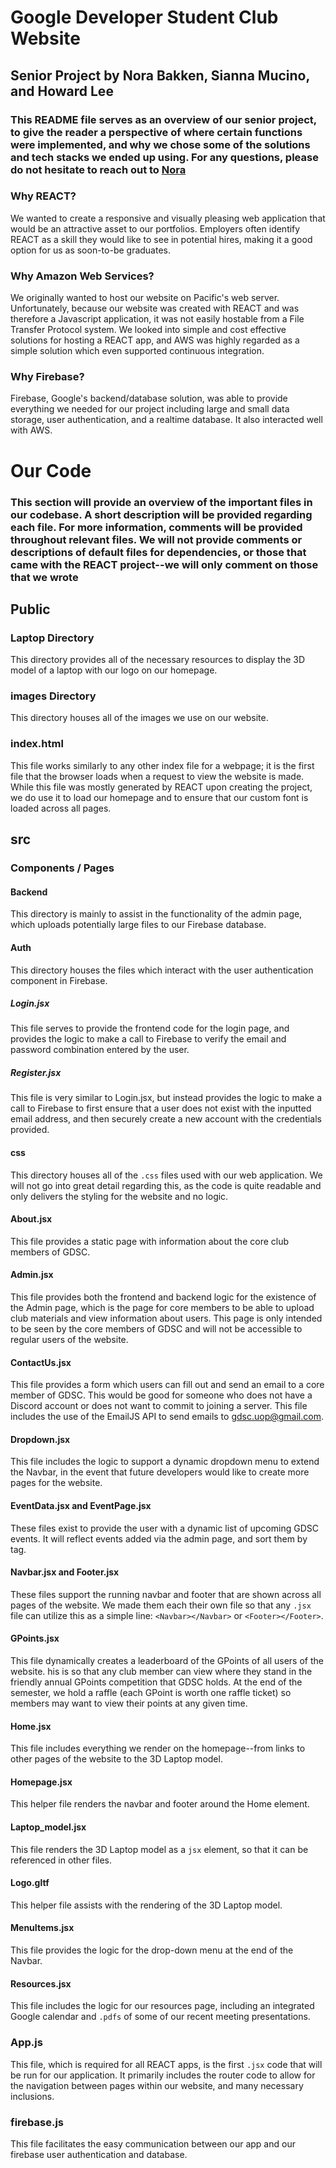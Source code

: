 # Google Developer Student Club Website

## Senior Project by Nora Bakken, Sianna Mucino, and Howard Lee

### This README file serves as an overview of our senior project, to give the reader a perspective of where certain functions were implemented, and why we chose some of the solutions and tech stacks we ended up using. For any questions, please do not hesitate to reach out to [Nora](n_bakken@u.pacific.edu)

### Why REACT?

We wanted to create a responsive and visually pleasing web application that would be an attractive asset to our portfolios. Employers often identify REACT as a skill they would like to see in potential hires, making it a good option for us as soon-to-be graduates.

### Why Amazon Web Services?

We originally wanted to host our website on Pacific's web server. Unfortunately, because our website was created with REACT and was therefore a Javascript application, it was not easily hostable from a File Transfer Protocol system. We looked into simple and cost effective solutions for hosting a REACT app, and AWS was highly regarded as a simple solution which even supported continuous integration.

### Why Firebase?

Firebase, Google's backend/database solution, was able to provide everything we needed for our project including large and small data storage, user authentication, and a realtime database. It also interacted well with AWS.

# Our Code

### This section will provide an overview of the important files in our codebase. A short description will be provided regarding each file. For more information, comments will be provided throughout relevant files. We will not provide comments or descriptions of default files for dependencies, or those that came with the REACT project--we will only comment on those that we wrote

## Public

### Laptop Directory

This directory provides all of the necessary resources to display the 3D model of a laptop with our logo on our homepage.

### images Directory

This directory houses all of the images we use on our website.

### index.html

This file works similarly to any other index file for a webpage; it is the first file that the browser loads when a request to view the website is made. While this file was mostly generated by REACT upon creating the project, we do use it to load our homepage and to ensure that our custom font is loaded across all pages.

## src

### Components / Pages

#### Backend

This directory is mainly to assist in the functionality of the admin page, which uploads potentially large files to our Firebase database.

#### Auth

This directory houses the files which interact with the user authentication component in Firebase.

##### Login.jsx

This file serves to provide the frontend code for the login page, and provides the logic to make a call to Firebase to verify the email and password combination entered by the user.

##### Register.jsx

This file is very similar to Login.jsx, but instead provides the logic to make a call to Firebase to first ensure that a user does not exist with the inputted email address, and then securely create a new account with the credentials provided.

#### css

This directory houses all of the `.css` files used with our web application. We will not go into great detail regarding this, as the code is quite readable and only delivers the styling for the website and no logic.

#### About.jsx

This file provides a static page with information about the core club members of GDSC.

#### Admin.jsx

This file provides both the frontend and backend logic for the existence of the Admin page, which is the page for core members to be able to upload club materials and view information about users. This page is only intended to be seen by the core members of GDSC and will not be accessible to regular users of the website.

#### ContactUs.jsx

This file provides a form which users can fill out and send an email to a core member of GDSC. This would be good for someone who does not have a Discord account or does not want to commit to joining a server. This file includes the use of the EmailJS API to send emails to <gdsc.uop@gmail.com>.

#### Dropdown.jsx

This file includes the logic to support a dynamic dropdown menu to extend the Navbar, in the event that future developers would like to create more pages for the website.

#### EventData.jsx and EventPage.jsx

These files exist to provide the user with a dynamic list of upcoming GDSC events. It will reflect events added via the admin page, and sort them by tag.

#### Navbar.jsx and Footer.jsx

These files support the running navbar and footer that are shown across all pages of the website. We made them each their own file so that any `.jsx` file can utilize this as a simple line: `<Navbar></Navbar>` or `<Footer></Footer>`.

#### GPoints.jsx

This file dynamically creates a leaderboard of the GPoints of all users of the website. his is so that any club member can view where they stand in the friendly annual GPoints competition that GDSC holds. At the end of the semester, we hold a raffle (each GPoint is worth one raffle ticket) so members may want to view their points at any given time.

#### Home.jsx

This file includes everything we render on the homepage--from links to other pages of the website to the 3D Laptop model.

#### Homepage.jsx

This helper file renders the navbar and footer around the Home element.

#### Laptop_model.jsx

This file renders the 3D Laptop model as a `jsx` element, so that it can be referenced in other files.

#### Logo.gltf

This helper file assists with the rendering of the 3D Laptop model.

#### MenuItems.jsx

This file provides the logic for the drop-down menu at the end of the Navbar.

#### Resources.jsx

This file includes the logic for our resources page, including an integrated Google calendar and `.pdfs` of some of our recent meeting presentations.

### App.js

This file, which is required for all REACT apps, is the first `.jsx` code that will be run for our application. It primarily includes the router code to allow for the navigation between pages within our website, and many necessary inclusions.

### firebase.js

This file facilitates the easy communication between our app and our firebase user authentication and database.
